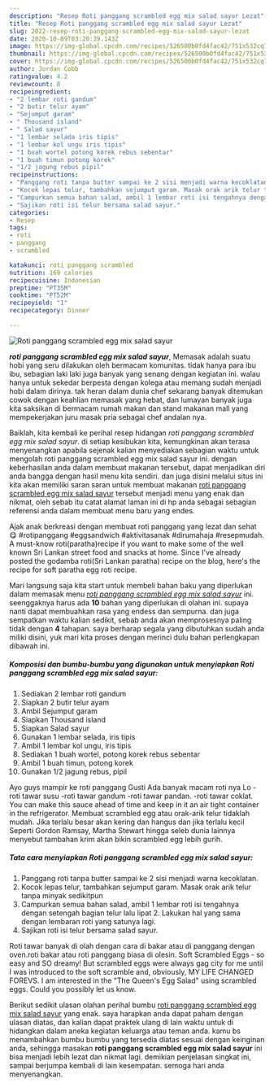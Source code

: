 ```yaml
---
description: "Resep Roti panggang scrambled egg mix salad sayur Lezat"
title: "Resep Roti panggang scrambled egg mix salad sayur Lezat"
slug: 2022-resep-roti-panggang-scrambled-egg-mix-salad-sayur-lezat
date: 2020-10-09T03:20:39.143Z
image: https://img-global.cpcdn.com/recipes/526500b0fd4fac42/751x532cq70/roti-panggang-scrambled-egg-mix-salad-sayur-foto-resep-utama.jpg
thumbnail: https://img-global.cpcdn.com/recipes/526500b0fd4fac42/751x532cq70/roti-panggang-scrambled-egg-mix-salad-sayur-foto-resep-utama.jpg
cover: https://img-global.cpcdn.com/recipes/526500b0fd4fac42/751x532cq70/roti-panggang-scrambled-egg-mix-salad-sayur-foto-resep-utama.jpg
author: Jordan Cobb
ratingvalue: 4.2
reviewcount: 8
recipeingredient:
- "2 lembar roti gandum"
- "2 butir telur ayam"
- "Sejumput garam"
- " Thousand island"
- " Salad sayur"
- "1 lembar selada iris tipis"
- "1 lembar kol ungu iris tipis"
- "1 buah wortel potong korek rebus sebentar"
- "1 buah timun potong korek"
- "1/2 jagung rebus pipil"
recipeinstructions:
- "Panggang roti tanpa butter sampai ke 2 sisi menjadi warna kecoklatan."
- "Kocok lepas telur, tambahkan sejumput garam. Masak orak arik telur tanpa minyak sedikitpun"
- "Campurkan semua bahan salad, ambil 1 lembar roti isi tengahnya dengan setengah bagian telur lalu lipat 2. Lakukan hal yang sama dengan lembaran roti yang satunya lagi."
- "Sajikan roti isi telur bersama salad sayur."
categories:
- Resep
tags:
- roti
- panggang
- scrambled

katakunci: roti panggang scrambled 
nutrition: 169 calories
recipecuisine: Indonesian
preptime: "PT35M"
cooktime: "PT52M"
recipeyield: "1"
recipecategory: Dinner

---
```



![Roti panggang scrambled egg mix salad sayur](https://img-global.cpcdn.com/recipes/526500b0fd4fac42/751x532cq70/roti-panggang-scrambled-egg-mix-salad-sayur-foto-resep-utama.jpg)

<b><i>roti panggang scrambled egg mix salad sayur</i></b>, Memasak adalah suatu hobi yang seru dilakukan oleh bermacam komunitas. tidak hanya para ibu ibu, sebagian laki laki juga banyak yang senang dengan kegiatan ini. walau hanya untuk sekedar berpesta dengan kolega atau memang sudah menjadi hobi dalam dirinya. tak heran dalam dunia chef sekarang banyak ditemukan cowok dengan keahlian memasak yang hebat, dan lumayan banyak juga kita saksikan di bermacam rumah makan dan stand makanan mall yang mempekerjakan juru masak pria sebagai chef andalan nya.

Baiklah, kita kembali ke perihal resep hidangan <i>roti panggang scrambled egg mix salad sayur</i>. di setiap kesibukan kita, kemungkinan akan terasa menyenangkan apabila sejenak kalian menyediakan sebagian waktu untuk mengolah roti panggang scrambled egg mix salad sayur ini. dengan keberhasilan anda dalam membuat makanan tersebut, dapat menjadikan diri anda bangga dengan hasil menu kita sendiri. dan juga disini melalui situs ini kita akan memiliki saran saran untuk membuat makanan <u>roti panggang scrambled egg mix salad sayur</u> tersebut menjadi menu yang enak dan nikmat, oleh sebab itu catat alamat laman ini di hp anda sebagai sebagian referensi anda dalam membuat menu baru yang endes.

Ajak anak berkreasi dengan membuat roti panggang yang lezat dan sehat 😋 #rotipanggang #eggsandwich #aktivitasanak #dirumahaja #resepmudah. A must-know roti(paratha)recipe if you want to make some of the well known Sri Lankan street food and snacks at home. Since I&#39;ve already posted the godamba roti(Sri Lankan paratha) recipe on the blog, here&#39;s the recipe for soft paratha egg roti recipe.


Mari langsung saja kita start untuk membeli bahan baku yang diperlukan dalam memasak menu <u><i>roti panggang scrambled egg mix salad sayur</i></u> ini. seenggaknya harus ada <b>10</b> bahan yang diperlukan di olahan ini. supaya nanti dapat membuahkan rasa yang endess dan sempurna. dan juga sempatkan waktu kalian sedikit, sebab anda akan memprosesnya paling tidak dengan <b>4</b> tahapan. saya berharap segala yang dibutuhkan sudah anda miliki disini, yuk mari kita proses dengan merinci dulu bahan perlengkapan dibawah ini.

<!--inarticleads1-->

##### Komposisi dan bumbu-bumbu yang digunakan untuk menyiapkan Roti panggang scrambled egg mix salad sayur:

1. Sediakan 2 lembar roti gandum
1. Siapkan 2 butir telur ayam
1. Ambil Sejumput garam
1. Siapkan  Thousand island
1. Siapkan  Salad sayur
1. Gunakan 1 lembar selada, iris tipis
1. Ambil 1 lembar kol ungu, iris tipis
1. Sediakan 1 buah wortel, potong korek rebus sebentar
1. Ambil 1 buah timun, potong korek
1. Gunakan 1/2 jagung rebus, pipil


Ayo guys mampir ke roti panggang Gusti Ada banyak macam roti nya Lo -roti tawar susu -roti tawar gandum -roti tawar pandan. -roti tawar coklat. You can make this sauce ahead of time and keep in it an air tight container in the refrigerator. Membuat scrambled egg atau orak-arik telur tidaklah mudah. Jika terlalu besar akan kering dan hangus dan jika terlalu kecil Seperti Gordon Ramsay, Martha Stewart hingga seleb dunia lainnya menyebut tambahan krim akan bikin scrambled egg lebih gurih. 

<!--inarticleads2-->

##### Tata cara menyiapkan Roti panggang scrambled egg mix salad sayur:

1. Panggang roti tanpa butter sampai ke 2 sisi menjadi warna kecoklatan.
1. Kocok lepas telur, tambahkan sejumput garam. Masak orak arik telur tanpa minyak sedikitpun
1. Campurkan semua bahan salad, ambil 1 lembar roti isi tengahnya dengan setengah bagian telur lalu lipat 2. Lakukan hal yang sama dengan lembaran roti yang satunya lagi.
1. Sajikan roti isi telur bersama salad sayur.


Roti tawar banyak di olah dengan cara di bakar atau di panggang dengan oven.roti bakar atau roti panggang biasa di olesin. Soft Scrambled Eggs - so easy and SO dreamy! But scrambled eggs were always gag city for me until I was introduced to the soft scramble and, obviously, MY LIFE CHANGED FOREVS. I am interested in the &#34;The Queen&#39;s Egg Salad&#34; using scrambled eggs. Could you possibly let us know. 

Berikut sedikit ulasan olahan perihal bumbu <u>roti panggang scrambled egg mix salad sayur</u> yang enak. saya harapkan anda dapat paham dengan ulasan diatas, dan kalian dapat praktek ulang di lain waktu untuk di hidangkan dalam aneka kegiatan keluarga atau teman anda. kamu bs menambahkan bumbu bumbu yang tersedia diatas sesuai dengan keinginan anda, sehingga masakan <b>roti panggang scrambled egg mix salad sayur</b> ini bisa menjadi lebih lezat dan nikmat lagi. demikian penjelasan singkat ini, sampai berjumpa kembali di lain kesempatan. semoga hari anda menyenangkan.
